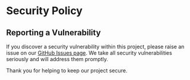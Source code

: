 # Security Policy

## Reporting a Vulnerability

If you discover a security vulnerability within this project, please raise an issue on our [GitHub Issues page](https://github.com/stanfrbd/mde-api-gui/issues). We take all security vulnerabilities seriously and will address them promptly.

Thank you for helping to keep our project secure.